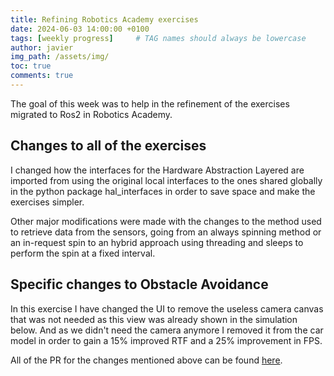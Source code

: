 ```yaml
---
title: Refining Robotics Academy exercises
date: 2024-06-03 14:00:00 +0100
tags: [weekly progress]     # TAG names should always be lowercase
author: javier
img_path: /assets/img/
toc: true
comments: true
---
```


The goal of this week was to help in the refinement of the exercises migrated to Ros2 in Robotics Academy.

## Changes to all of the exercises

I changed how the interfaces for the Hardware Abstraction Layered are imported from using the original local interfaces to the ones shared globally in the python package hal_interfaces in order to save space and make the exercises simpler.

Other major modifications were made with the changes to the method used to retrieve data from the sensors, going from an always spinning method or an in-request spin to an hybrid approach using threading and sleeps to perform the spin at a fixed interval.

## Specific changes to Obstacle Avoidance

In this exercise I have changed the UI to remove the useless camera canvas that was not needed as this view was already shown in the simulation below. And as we didn't need the camera anymore I removed it from the car model in order to gain a 15% improved RTF and a 25% improvement in FPS.

All of the PR for the changes mentioned above can be found [here](https://github.com/JdeRobot/RoboticsAcademy/pulls?q=is%3Apr+author%3Ajavizqh+).

